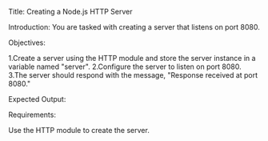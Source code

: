 Title:
Creating a Node.js HTTP Server

Introduction:
You are tasked with creating a server that listens on port 8080.

Objectives:

1.Create a server using the HTTP module and store the server instance in a variable named "server".
2.Configure the server to listen on port 8080.
3.The server should respond with the message, "Response received at port 8080."

Expected Output:

Requirements:

Use the HTTP module to create the server.
